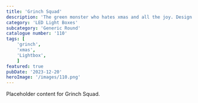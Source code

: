 ```yaml
---
title: 'Grinch Squad'
description: 'The green monster who hates xmas and all the joy. Design pops out in this front. To be used with the generic round housing.'
category: 'LED Light Boxes'
subcategory: 'Generic Round'
catalogue number: '110'
tags: [
    'grinch',
    'xmas',
    'Lightbox',
    ]
featured: true
pubDate: '2023-12-20'
heroImage: '/images/110.png'
---
```


Placeholder content for Grinch Squad.
